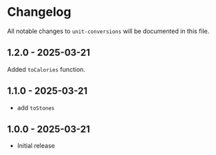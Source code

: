# Changelog

All notable changes to `unit-conversions` will be documented in this file.

## 1.2.0 - 2025-03-21

Added `toCalories` function.

## 1.1.0 - 2025-03-21

- add `toStones`

## 1.0.0 - 2025-03-21

- Initial release
